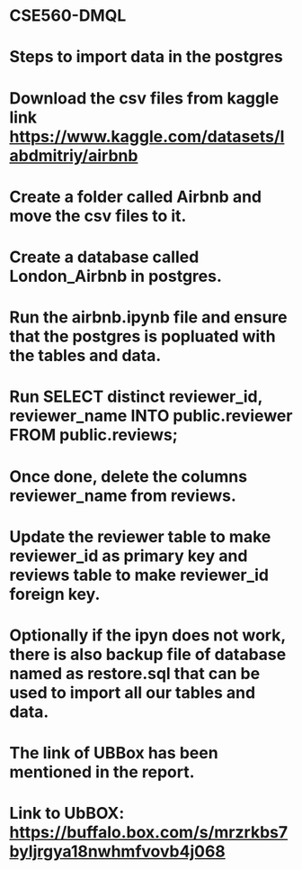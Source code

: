# CSE560-DMQL
# Steps to import data in the postgres
# Download the csv files from kaggle link https://www.kaggle.com/datasets/labdmitriy/airbnb
# Create a folder called Airbnb and move the csv files to it.
# Create a database called London_Airbnb in postgres.
# Run the airbnb.ipynb file and ensure that the postgres is popluated with the tables and data.
# Run SELECT distinct reviewer_id, reviewer_name INTO public.reviewer FROM public.reviews;
# Once done, delete the columns reviewer_name from reviews.
# Update the reviewer table to make reviewer_id as primary key and reviews table to make reviewer_id foreign key.
# Optionally if the ipyn does not work, there is also backup file of database named as restore.sql that can be used to import all our tables and data.
# The link of UBBox has been mentioned in the report.
# Link to UbBOX: https://buffalo.box.com/s/mrzrkbs7byljrgya18nwhmfvovb4j068
